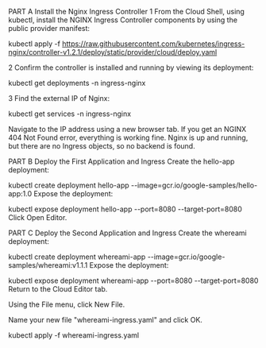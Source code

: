 PART A Install the Nginx Ingress Controller
1 From the Cloud Shell, using kubectl, install the NGINX Ingress Controller components by using the public provider manifest:

kubectl apply -f https://raw.githubusercontent.com/kubernetes/ingress-nginx/controller-v1.2.1/deploy/static/provider/cloud/deploy.yaml

2 Confirm the controller is installed and running by viewing its deployment:

kubectl get deployments -n ingress-nginx

3 Find the external IP of Nginx:

kubectl get services -n ingress-nginx

Navigate to the IP address using a new browser tab. If you get an NGINX 404 Not Found error, everything is working fine. Nginx is up and running, but there are no Ingress objects, so no backend is found.


PART B Deploy the First Application and Ingress
Create the hello-app deployment:

kubectl create deployment hello-app --image=gcr.io/google-samples/hello-app:1.0
Expose the deployment:

kubectl expose deployment hello-app --port=8080 --target-port=8080
Click Open Editor.

PART C Deploy the Second Application and Ingress
Create the whereami deployment:

kubectl create deployment whereami-app --image=gcr.io/google-samples/whereami:v1.1.1
Expose the deployment:

kubectl expose deployment whereami-app --port=8080 --target-port=8080
Return to the Cloud Editor tab.

Using the File menu, click New File.

Name your new file "whereami-ingress.yaml" and click OK.

kubectl apply -f whereami-ingress.yaml
